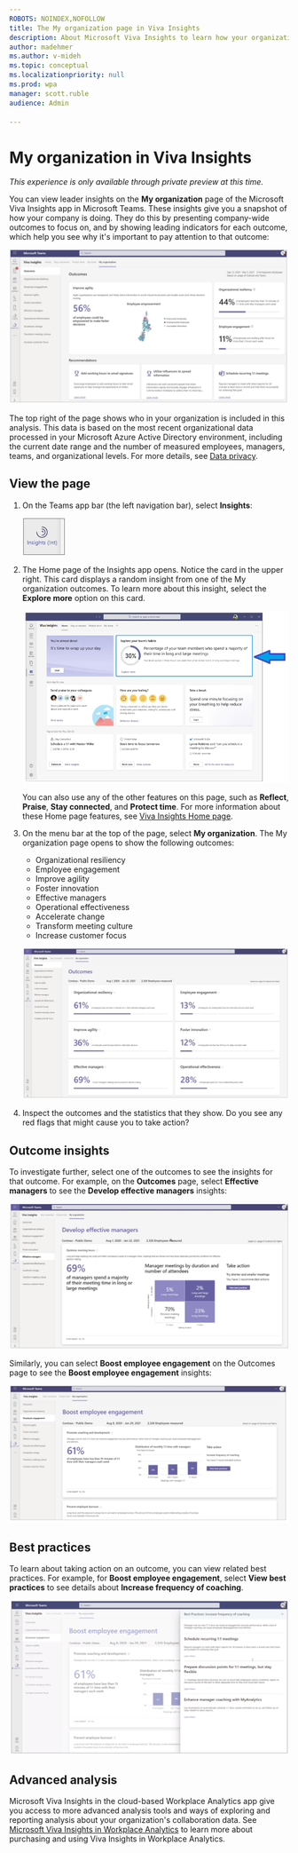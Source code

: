 ```yaml
---
ROBOTS: NOINDEX,NOFOLLOW
title: The My organization page in Viva Insights
description: About Microsoft Viva Insights to learn how your organization gets work done
author: madehmer
ms.author: v-mideh
ms.topic: conceptual
ms.localizationpriority: null 
ms.prod: wpa
manager: scott.ruble
audience: Admin

---
```

# My organization in Viva Insights

*This experience is only available through private preview at this time.*

You can view leader insights on the **My organization** page of the Microsoft Viva Insights app in Microsoft Teams. These insights give you a snapshot of how your company is doing. They do this by presenting company-wide outcomes to focus on, and by showing leading indicators for each outcome, which help you see why it's important to pay attention to that outcome:  

![Outcomes page.](../workplaceanalytics/images/wpa/use/viva-org-outcomes-2.png)

The top right of the page shows who in your organization is included in this analysis. This data is based on the most recent organizational data processed in your Microsoft Azure Active Directory environment, including the current date range and the number of measured employees, managers, teams, and organizational levels. For more details, see [Data privacy](privacy.md).

## View the page

1. On the Teams app bar (the left navigation bar), select **Insights**:

   ![Insights icon.](../workplaceanalytics/images/wpa/use/insights-icon.png)

2. The Home page of the Insights app opens. Notice the card in the upper right. This card displays a random insight from one of the My organization outcomes. To learn more about this insight, select the **Explore more** option on this card.

   ![Insights Home page.](../workplaceanalytics/images/wpa/use/home-mgr.png)

   You can also use any of the other features on this page, such as **Reflect**, **Praise**, **Stay connected**, and **Protect time**. For more information about these Home page features, see [Viva Insights Home page](/insights/viva-insights-home).

3. On the menu bar at the top of the page, select **My organization**. The My organization page opens to show the following outcomes:

   * Organizational resiliency
   * Employee engagement
   * Improve agility
   * Foster innovation
   * Effective managers
   * Operational effectiveness
   * Accelerate change
   * Transform meeting culture
   * Increase customer focus

   ![Outcomes on the Outcomes page.](../workplaceanalytics/images/wpa/use/viva-org-outcomes.png)

4. Inspect the outcomes and the statistics that they show. Do you see any red flags that might cause you to take action?  

## Outcome insights

To investigate further, select one of the outcomes to see the insights for that outcome. For example, on the **Outcomes** page, select **Effective managers** to see the **Develop effective managers** insights:

![Develop effective managers.](../workplaceanalytics/images/wpa/use/dev-effect-managers.png)

Similarly, you can select **Boost employee engagement** on the Outcomes page to see the **Boost employee engagement** insights:

![Boost employee engagement.](../workplaceanalytics/images/wpa/use/viva-org-boost-engagement.png)

## Best practices

To learn about taking action on an outcome, you can view related best practices. For example, for **Boost employee engagement**, select **View best practices** to see details about **Increase frequency of coaching**.

![Best practice - Coaching frequency.](../workplaceanalytics/images/wpa/use/teams-bestprac-freq-coaching-70.png)

## Advanced analysis

Microsoft Viva Insights in the cloud-based Workplace Analytics app give you access to more advanced analysis tools and ways of exploring and reporting analysis about your organization's collaboration data. See [Microsoft Viva Insights in Workplace Analytics](https://microsoft.com/microsoft-365/business/workplace-analytics) to learn more about purchasing and using Viva Insights in Workplace Analytics.
